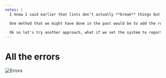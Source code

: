 ```yaml
---
notes: |
  I know I said earlier that lints don’t actually **break** things but for better or worse our CI is setup to explode if even a single lint rule fails so we can’t just turn on this rule. And this rule isn’t something that we can blindly fix in all the buttons because someone added the flex class for a reason, we need to go and manually check each of the buttons before we just remove the class. So what do we do!?

  One method that we might have done in the past would be to add the rule but either configure our system to ignore it, but this doesn't really help us because we might as well not have added a lint rule that we instantly configure our system to ignore it!

  Ok so let's try another approach, what if we set the system to report them as warnings and not errors:
---
```


# All the errors

![Errors](/images/errors.webp)
